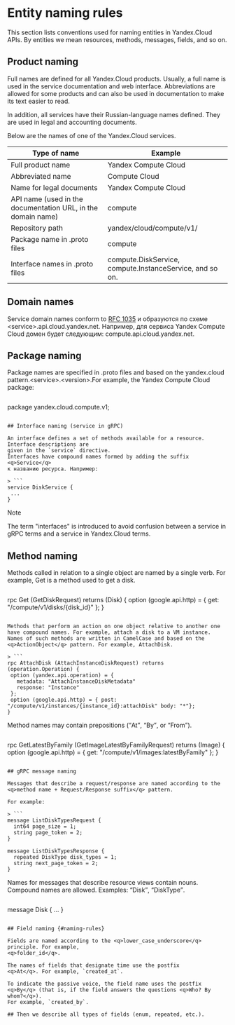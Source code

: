 # Entity naming rules

This section lists conventions used for naming entities
in Yandex.Cloud APIs. By entities we mean resources, methods, messages, fields, and so on.

## Product naming

Full names are defined for all Yandex.Cloud products. Usually, a full name is used in the service documentation and web interface. Abbreviations are allowed for some products and can also be used in documentation to make its text easier to read.

In addition, all services have their Russian-language names defined. They are used in legal and accounting documents.

Below are the names of one of the Yandex.Cloud services.

| Type of name | Example |
| ----- | ----- |
| Full product name | Yandex Compute Cloud |
| Abbreviated name | Compute Cloud |
| Name for legal documents | Yandex Compute Cloud |
| API name (used in the documentation URL, in the domain name) | compute |
| Repository path | yandex/cloud/compute/v1/ |
| Package name in .proto files | compute |
| Interface names in .proto files | compute.DiskService, compute.InstanceService, and so on. |

## Domain names

Service domain names conform to [RFC 1035](https://www.ietf.org/rfc/rfc1035.txt)
и образуются по схеме \<service>.api.cloud.yandex.net. Например, для сервиса
Yandex Compute Cloud домен будет следующим: compute.api.cloud.yandex.net.

## Package naming

Package names are specified in .proto files and based on the yandex.cloud pattern.\<service>.\<version>.For example, the Yandex Compute Cloud package:

> ```
package yandex.cloud.compute.v1;
```

## Interface naming (service in gRPC)

An interface defines a set of methods available for a resource. Interface descriptions are
given in the `service` directive.
Interfaces have compound names formed by adding the suffix <q>Service</q>
к названию ресурса. Например:

> ```
service DiskService {
 ...
}
```

> [!NOTE]
> 
> The term "interfaces" is introduced to avoid confusion between a service in gRPC terms and a service in Yandex.Cloud terms.

## Method naming

Methods called in relation to a single object are named by a single verb. For example,
Get is a method used to get a disk.

> ```
rpc Get (GetDiskRequest) returns (Disk) {
 option (google.api.http) = { get: "/compute/v1/disks/{disk_id}" };
}
```

Methods that perform an action on one object relative to another one have compound names. For example, attach a disk to a VM instance.
Names of such methods are written in CamelCase and based on the <q>ActionObject</q> pattern. For example, AttachDisk.

> ```
rpc AttachDisk (AttachInstanceDiskRequest) returns (operation.Operation) {
 option (yandex.api.operation) = {
   metadata: "AttachInstanceDiskMetadata"
   response: "Instance"
 };
 option (google.api.http) = { post: "/compute/v1/instances/{instance_id}:attachDisk" body: "*"};
}
```

Method names may contain prepositions (<q>At</q>, <q>By</q>, or <q>From</q>).

> ```
rpc GetLatestByFamily (GetImageLatestByFamilyRequest) returns (Image) {
  option (google.api.http) = { get: "/compute/v1/images:latestByFamily" };
}
```

## gRPC message naming

Messages that describe a request/response are named according to the 
<q>method name + Request/Response suffix</q> pattern.

For example:

> ```
message ListDiskTypesRequest {
  int64 page_size = 1;
  string page_token = 2;
}

message ListDiskTypesResponse {
  repeated DiskType disk_types = 1;
  string next_page_token = 2;
}
```

Names for messages that describe resource views contain nouns.
Compound names are allowed. Examples: <q>Disk</q>, <q>DiskType</q>.

> ```
message Disk {
...
} 
```

## Field naming {#naming-rules}

Fields are named according to the <q>lower_case_underscore</q> principle. For example,
<q>folder_id</q>.

The names of fields that designate time use the postfix
<q>At</q>. For example, `created_at`.

To indicate the passive voice, the field name uses the postfix
<q>By</q> (that is, if the field answers the questions <q>Who? By whom?</q>).
For example, `created_by`.

## Then we describe all types of fields (enum, repeated, etc.).

